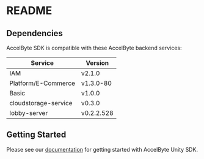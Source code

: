 # README

## Dependencies

AccelByte SDK is compatible with these AccelByte backend services:

| Service              | Version              |
|----------------------|----------------------|
| IAM                  | v2.1.0               |
| Platform/E-Commerce  | v1.3.0-80            |
| Basic                | v1.0.0               |
| cloudstorage-service | v0.3.0               |
| lobby-server         | v0.2.2.528           |

## Getting Started

Please see our [documentation](https://documentation.accelbyte.net/unity/docs/setup/getting-started) for getting started with AccelByte Unity SDK.